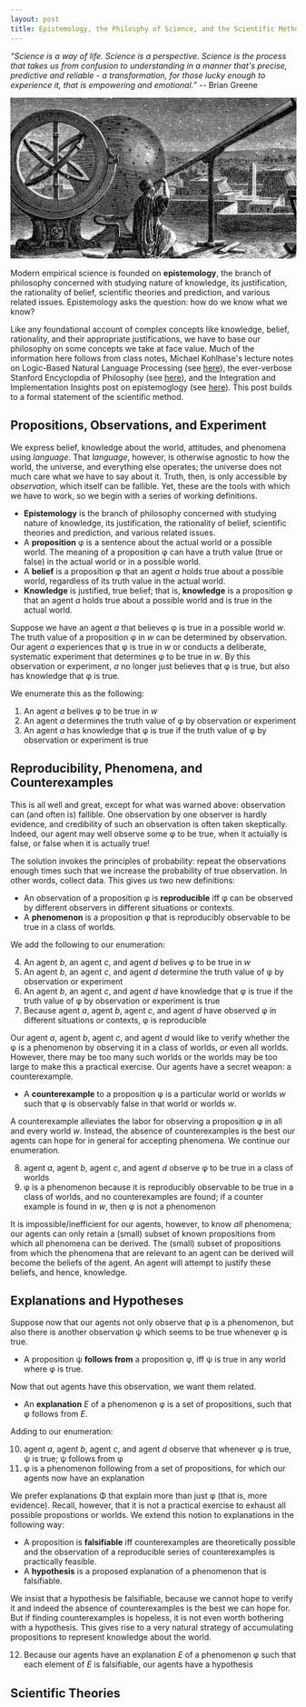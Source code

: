 ```yaml
---
layout: post
title: Epistemology, the Philosphy of Science, and the Scientific Method
---
```


_“Science is a way of life. Science is a perspective. Science is the process that takes us from confusion to understanding in a manner that's precise, predictive and reliable - a transformation, for those lucky enough to experience it, that is empowering and emotional.”_ -- Brian Greene

<p align="center"> 
<img src="/assets/science/ancient_science.jpg" alt="Ancient science">
</p>

Modern empirical science is founded on **epistemology**, the branch of philosophy concerned with studying nature of knowledge, its justification, the rationality of belief, scientific theories and prediction, and various related issues. Epistemology asks the question: how do we know what we know?

Like any foundational account of complex concepts like knowledge, belief, rationality, and their appropriate justifications, we have to base our philosophy on some concepts we take at face value. Much of the information here follows from class notes, Michael Kohlhase's lecture notes on Logic-Based Natural Language Processing (see [here](https://kwarc.info/teaching/LBS/notes.pdf)), the ever-verbose Stanford Encyclopdia of Philosophy (see [here](https://plato.stanford.edu/entries/epistemology/)), and the Integration and Implementation Insights post on epistemoglogy (see [here](https://i2insights.org/2021/09/21/epistemology-and-integrative-research/)). This post builds to a formal statement of the scientific method.

## Propositions, Observations, and Experiment ##

We express belief, knowledge about the world, attitudes, and phenomena using _language_. That _language_, however, is otherwise agnostic to how the world, the universe, and everything else operates; the universe does not much care what we have to say about it. Truth, then, is only accessible by _observation_, which itself can be fallible. Yet, these are the tools with which we have to work, so we begin with a series of working definitions.

* **Epistemology** is the branch of philosophy concerned with studying nature of knowledge, its justification, the rationality of belief, scientific theories and prediction, and various related issues.
* A **proposition** φ is a sentence about the actual world or a possible world. The meaning of a proposition φ can have a truth value (true or false) in the actual world or in a possible world. 
* A **belief** is a proposition φ that an agent _a_ holds true about a possible world, regardless of its truth value in the actual world.
* **Knowledge** is justified, true belief; that is, **knowledge** is a proposition φ that an agent _a_ holds true about a possible world and is true in the actual world.

Suppose we have an agent _a_ that believes φ is true in a possible world _w_. The truth value of a proposition φ in _w_ can be determined by observation. Our agent _a_ experiences that φ is true in _w_ or conducts a deliberate, systematic experiment that determines φ to be true in _w_. By this observation or experiment, _a_ no longer just believes that φ is true, but also has knowledge that φ is true.

We enumerate this as the following:

1. An agent _a_ belives φ to be true in _w_
2. An agent _a_ determines the truth value of φ by observation or experiment
3. An agent _a_ has knowledge that φ is true if the truth value of φ by observation or experiment is true

##  Reproducibility, Phenomena, and Counterexamples ##

This is all well and great, except for what was warned above: observation can (and often is) fallible. One observation by one observer is hardly evidence, and credibility of such an observation is often taken skeptically. Indeed, our agent may well observe some φ to be true, when it actuially is false, or false when it is actually true!

The solution invokes the principles of probability: repeat the observations enough times such that we increase the probability of true observation. In other words, collect data. This gives us two new definitions:

* An observation of a proposition φ is **reproducible** iff φ can be observed by different observers in different situations or contexts.
* A **phenomenon** is a proposition φ that is reproducibly observable to be true in a class of worlds.

We add the following to our enumeration:

4. An agent _b_, an agent _c_, and agent _d_ belives φ to be true in _w_
5. An agent _b_, an agent _c_, and agent _d_ determine the truth value of φ by observation or experiment
6. An agent _b_, an agent _c_, and agent _d_ have knowledge that φ is true if the truth value of φ by observation or experiment is true
7. Because agent _a_, agent _b_, agent _c_, and agent _d_ have observed φ in different situations or contexts, φ is reproducible

Our agent _a_, agent _b_, agent _c_, and agent _d_ would like to verify whether the φ is a phenomenon by observing it in a class of worlds, or even all worlds. However, there may be too many such worlds or the worlds may be too large to make this a practical exercise. Our agents have a secret weapon: a counterexample.

* A **counterexample** to a proposition φ is a particular world or worlds _w_ such that φ is observably false in that world or worlds _w_.

A counterexample alleviates the labor for observing a proposition φ in all and every world _w_. Instead, the absence of counterexamples is the best our agents can hope for in general for accepting phenomena. We continue our enumeration.

8. agent _a_, agent _b_, agent _c_, and agent _d_ observe φ to be true in a class of worlds
9. φ is a phenomenon because it is reproducibly observable to be true in a class of worlds, and no counterexamples are found; if a counter example is found in _w_, then φ is not a phenomenon

It is impossible/inefficient for our agents, however, to know _all_ phenomena; our agents can only retain a (small) subset of known propositions from which all phenomena can be derived.  The (small) subset of propositions from which the phenomena that are relevant to an agent can be derived will become the beliefs of the agent. An agent will attempt to justify these beliefs, and hence, knowledge.

## Explanations and Hypotheses ##

Suppose now that our agents not only observe that φ is a phenomenon, but also there is another observation ψ which seems to be true whenever φ is true.

* A proposition ψ **follows from** a proposition φ, iff ψ is true in any world where φ is true.

Now that out agents have this observation, we want them related.

* An **explanation** _E_ of a phenomenon φ is a set of propositions, such that φ follows from _E_.

Adding to our enumeration:

10. agent _a_, agent _b_, agent _c_, and agent _d_ observe that whenever φ is true, ψ is true; ψ follows from φ
11. φ is a phenomenon following from a set of propositions, for which our agents now have an explanation

We prefer explanations Φ that explain more than just φ (that is, more evidence). Recall, however, that it is not a practical exercise to exhaust all possible propostions or worlds. We extend this notion to explanations in the following way:

* A proposition is **falsifiable** iff counterexamples are theoretically possible and the observation of a reproducible series of counterexamples is practically feasible.
* A **hypothesis** is a proposed explanation of a phenomenon that is falsifiable.

We insist that a hypothesis be falsifiable, because we cannot hope to verify it and indeed the absence of counterexamples is the best we can hope for. But if finding counterexamples is hopeless, it is not even worth bothering with a hypothesis. This gives rise to a very natural strategy of accumulating propositions to represent knowledge about the world.

12. Because our agents have an explanation _E_ of a phenomenon φ such that each element of _E_ is falsifiable, our agents have a hypothesis

## Scientific Theories ##










